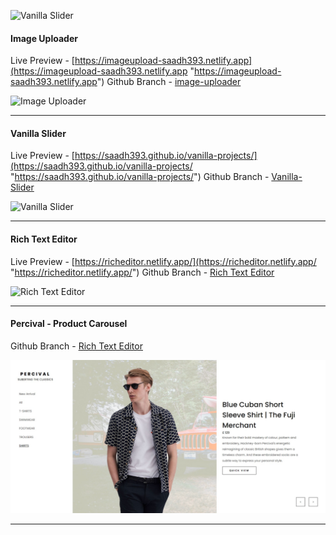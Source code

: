 ![Vanilla Slider](https://raw.githubusercontent.com/saadh393/vanilla-projects/main/vanilla.png "Vanilla Slider")

#### Image Uploader

Live Preview - [https://imageupload-saadh393.netlify.app](https://imageupload-saadh393.netlify.app "https://imageupload-saadh393.netlify.app")
Github Branch - [image-uploader](https://github.com/saadh393/vanilla-projects/tree/image-uploader "image-uploader")

![Image Uploader](https://raw.githubusercontent.com/saadh393/vanilla-projects/image-uploader/images/anim.gif "Image Uploader")

---

#### Vanilla Slider

Live Preview - [https://saadh393.github.io/vanilla-projects/](https://saadh393.github.io/vanilla-projects/ "https://saadh393.github.io/vanilla-projects/")
Github Branch - [Vanilla-Slider](https://github.com/saadh393/vanilla-projects/tree/Vanilla-Slider "Vanilla-Slider")

![Vanilla Slider](https://raw.githubusercontent.com/saadh393/vanilla-projects/Vanilla-Slider/images/anim.gif "Vanilla Slider")

---

#### Rich Text Editor

Live Preview - [https://richeditor.netlify.app/](https://richeditor.netlify.app/ "https://richeditor.netlify.app/")
Github Branch - [Rich Text Editor](https://github.com/saadh393/vanilla-projects/tree/rich-editor "Rich Text Editor")

![Rich Text Editor](https://richeditor.netlify.app/screenshort.png "Rich Text Editor")

---

#### Percival - Product Carousel

Github Branch - [Rich Text Editor](https://github.com/saadh393/vanilla-projects/tree/percival "Percival - Product Carousel")

![Percival - Product Carousel](https://raw.githubusercontent.com/saadh393/vanilla-projects/percival/screenshort.jpg "Percival - Product Carousel")

---
